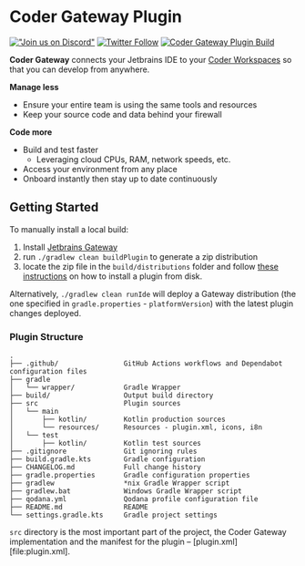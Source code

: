 # Coder Gateway Plugin 

[!["Join us on
Discord"](https://img.shields.io/badge/join-us%20on%20Discord-gray.svg?longCache=true&logo=discord&colorB=purple)](https://discord.gg/coder)
[![Twitter
Follow](https://img.shields.io/twitter/follow/CoderHQ?label=%40CoderHQ&style=social)](https://twitter.com/coderhq)
[![Coder Gateway Plugin Build](https://github.com/coder/coder-jetbrains/actions/workflows/build.yml/badge.svg)](https://github.com/coder/coder-jetbrains/actions/workflows/build.yml)

<!-- Plugin description -->
**Coder Gateway** connects your Jetbrains IDE to your [Coder Workspaces](https://coder.com/docs/coder/latest/workspaces) so that you can develop from anywhere.

**Manage less**

- Ensure your entire team is using the same tools and resources
- Keep your source code and data behind your firewall

**Code more**

- Build and test faster
    - Leveraging cloud CPUs, RAM, network speeds, etc.
- Access your environment from any place
- Onboard instantly then stay up to date continuously

<!-- Plugin description end -->

## Getting Started

To manually install a local build:

1. Install [Jetbrains Gateway](https://www.jetbrains.com/help/phpstorm/remote-development-a.html#gateway)
2. run `./gradlew clean buildPlugin` to generate a zip distribution
3. locate the zip file in the `build/distributions` folder and follow [these instructions](https://www.jetbrains.com/help/idea/managing-plugins.html#install_plugin_from_disk) on how to install a plugin from disk.

Alternatively, `./gradlew clean runIde` will deploy a Gateway distribution (the one specified in `gradle.properties` - `platformVersion`) with the latest plugin changes deployed.

### Plugin Structure
```
.
├── .github/                GitHub Actions workflows and Dependabot configuration files
├── gradle
│   └── wrapper/            Gradle Wrapper
├── build/                  Output build directory
├── src                     Plugin sources
│   └── main
│       ├── kotlin/         Kotlin production sources
│       └── resources/      Resources - plugin.xml, icons, i8n
│   └── test
│       ├── kotlin/         Kotlin test sources
├── .gitignore              Git ignoring rules
├── build.gradle.kts        Gradle configuration
├── CHANGELOG.md            Full change history
├── gradle.properties       Gradle configuration properties
├── gradlew                 *nix Gradle Wrapper script
├── gradlew.bat             Windows Gradle Wrapper script
├── qodana.yml              Qodana profile configuration file
├── README.md               README
└── settings.gradle.kts     Gradle project settings
```

`src` directory is the most important part of the project, the Coder Gateway  implementation and the manifest for the plugin – [plugin.xml][file:plugin.xml].
